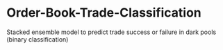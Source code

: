 # Order-Book-Trade-Classification
Stacked ensemble model to predict trade success or failure in dark pools (binary classification)
